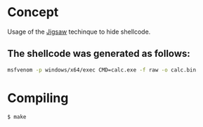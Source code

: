 # Concept

Usage of the [Jigsaw](https://redsiege.com/blog/2024/03/jigsaw/) techinque to hide shellcode. 

## The shellcode was generated as follows:
```bash
msfvenom -p windows/x64/exec CMD=calc.exe -f raw -o calc.bin
```

# Compiling

```bash
$ make
```
